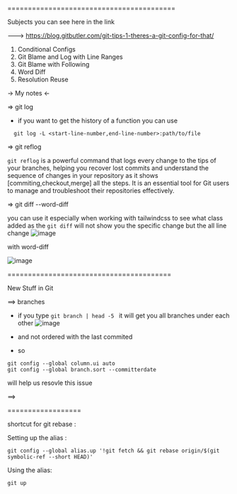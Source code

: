 
=========================================

Subjects you can see here in the link 

---> https://blog.gitbutler.com/git-tips-1-theres-a-git-config-for-that/


1. Conditional Configs
2. Git Blame and Log with Line Ranges
3. Git Blame with Following
4. Word Diff
5. Resolution Reuse


-> My notes <- 

=> git log 

* if you want to get the history of a function you can use 

```
  git log -L <start-line-number,end-line-number>:path/to/file

```

=> git reflog


`git reflog` is a powerful command that logs every change to the tips of your branches, helping you recover lost commits and understand the sequence of changes in your repository as it shows [commiting,checkout,merge] all the steps. It is an essential tool for Git users to manage and troubleshoot their repositories effectively.

=> git diff --word-diff

you can use it especially when working with tailwindcss to see what class added as the `git diff` will not show you the specific change but the all line change 
![image](https://github.com/FoushWare/Cheat-Sheets/assets/18531447/a5061161-49c9-4b05-9d7e-46f59c882526)

with word-diff

![image](https://github.com/FoushWare/Cheat-Sheets/assets/18531447/73d3363e-5162-4426-86c0-d55a57dcd693)


========================================

New Stuff in Git 

==> branches

- if you type `git branch | head -5 ` it will get you all branches under each other 
![image](https://github.com/FoushWare/Cheat-Sheets/assets/18531447/d7b9127a-0b0f-4ca9-b1f1-e57f60dbebd0)

- and not ordered with the last commited

- so
 ```
git config --global column.ui auto
git config --global branch.sort --committerdate

```

will help us resovle this issue 


==>


==================

shortcut for git rebase : 

Setting up the alias : 
```
git config --global alias.up '!git fetch && git rebase origin/$(git symbolic-ref --short HEAD)'

```
Using the alias:
```
git up

```






